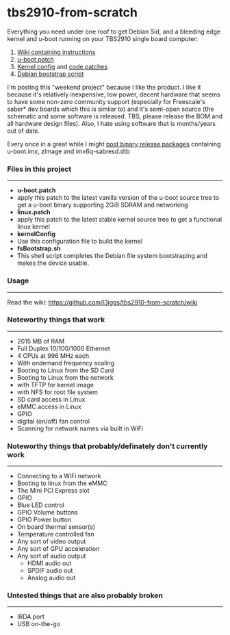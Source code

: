tbs2910-from-scratch
===============

Everything you need under one roof to get Debian Sid, and a bleeding edge kernel and u-boot running on your TBS2910 single board computer:  
1. [Wiki containing instructions](https://github.com/l3iggs/tbs2910-from-scratch/wiki)  
2. [u-boot patch](https://raw.githubusercontent.com/l3iggs/tbs2910-from-scratch/master/u-boot.patch)   
3. [Kernel config](https://raw.githubusercontent.com/l3iggs/tbs2910-from-scratch/master/.config) and [code patches](https://raw.githubusercontent.com/l3iggs/tbs2910-from-scratch/master/linux.patch)  
4. [Debian bootstrap script](https://raw.githubusercontent.com/l3iggs/tbs2910-from-scratch/master/fsBootstrap.sh)

I'm posting this "weekend project" because I like the product. I like it because it's relatively inexpensive, low power, decent hardware that seems to have some non-zero community support (especially for Freescale's saber* dev boards which this is similar to) and it's semi-open source (the schematic and some software is released. TBS, please release the BOM and all hardware design files). Also, I hate using software that is months/years out of date.

Every once in a great while I might [post binary release packages](https://github.com/l3iggs/tbs2910-from-scratch/releases) containing u-boot.imx, zImage and imx6q-sabresd.dtb  
### Files in this project
---
- **u-boot.patch**
 - apply this patch to the latest vanilla version of the u-boot source tree to get a u-boot binary supporting 2GiB SDRAM and networking
- **linux.patch**
 - apply this patch to the latest stable kernel source tree to get a functional linux kernel
- **kernelConfig**
 - Use this configuration file to build the kernel
- **fsBootstrap.sh**
 - This shell script completes the Debian file system bootstraping and makes the device usable.

### Usage
---
Read the wiki: https://github.com/l3iggs/tbs2910-from-scratch/wiki

### Noteworthy things that work
---
- 2015 MB of RAM
- Full Duplex 10/100/1000 Ethernet
- 4 CPUs at 996 MHz each
 - With ondemand frequency scaling
- Booting to Linux from the SD Card
- Booting to Linux from the network
 - with TFTP for kernel image
 - with NFS for root file system
- SD card access in Linux
- eMMC access in Linux
- GPIO
 - digital (on/off) fan control
- Scanning for network names via built in WiFi

### Noteworthy things that probably/definately don't currently work
---
- Connecting to a WiFi network
- Booting to linux from the eMMC
- The Mini PCI Express slot
- GPIO
 - Blue LED control
 - GPIO Volume buttons
 - GPIO Power button
- On board thermal sensor(s)
 - Temperature controlled fan
- Any sort of video output
- Any sort of GPU acceleration
- Any sort of audio output
  - HDMI audio out
  - SPDIF audio out
  - Analog audio out

### Untested things that are also probably broken 
---
- IRDA port
- USB on-the-go

